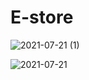 # E-store
![2021-07-21 (1)](https://user-images.githubusercontent.com/73855085/126544823-36036ce9-131d-44e9-8d42-b306350a0bce.png)

![2021-07-21](https://user-images.githubusercontent.com/73855085/126544923-b8bf5793-7061-4589-b9f4-57401d63b36b.png)
